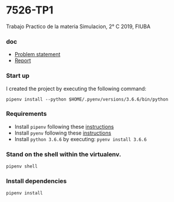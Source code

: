 # 7526-TP1
Trabajo Practico de la materia Simulacion, 2° C 2019, FIUBA

### doc

- [Problem statement](doc/problem_statement.pdf)
- [Report](https://drive.google.com/open?id=1qL3g8Ey9atjV_4k0e6CIFlO_YVR_UzSh)

### Start up

I created the project by executing the following command:
```
pipenv install --python $HOME/.pyenv/versions/3.6.6/bin/python
```

### Requirements
- Install `pipenv` following these [instructions](https://pipenv-fork.readthedocs.io/en/latest/install.html#installing-pipenv)
- Install `pyenv` following these [instructions](https://github.com/pyenv/pyenv)
- Install `python 3.6.6` by executing: `pyenv install 3.6.6`

### Stand on the shell within the virtualenv.
```
pipenv shell
```

### Install dependencies
```
pipenv install
```
